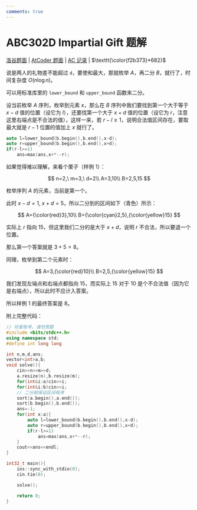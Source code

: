 ```yaml
---
comments: true
---
```


# ABC302D Impartial Gift 题解

[洛谷题面](https://www.luogu.com.cn/problem/AT_abc302_d) | [AtCoder 题面](https://atcoder.jp/contests/abc302/tasks/abc302_d) | [AC 记录](https://www.luogu.com.cn/record/111043578) | $\texttt{\color{f2b373}*682}$

说是两人的礼物差不能超过 `d`，要使和最大，那就枚举 $A$，再二分 $B$，就行了，时间复杂度 $O(n\log n)$。

可以用标准库里的 `lower_bound` 和 `upper_bound` 函数来二分。

设当前枚举 $A$ 序列，枚举到元素 $x$，那么在 $B$ 序列中我们要找到第一个大于等于 $x-d$ 值的位置（设它为 $l$），还要找第一个大于 $x+d$ 值的位置（设它为 $r$，注意这里右端点是不合法的值），这样一来，若 $r-l\ge 1$，说明合法值区间存在，要取最大就是 $r-1$ 位置的值加上 $x$ 就行了。

``` cpp
auto l=lower_bound(b.begin(),b.end(),x-d);
auto r=upper_bound(b.begin(),b.end(),x+d);
if(r-l>=1)
    ans=max(ans,x+*--r);
```

如果觉得难以理解，来看个栗子（样例 1）：

$$
n=2,\ m=3,\ d=2\\
A=3,10\\
B=2,5,15
$$

枚举序列 $A$ 的元素，当前是第一个。

此时 $x-d=1,\ x+d=5$，所以二分到的区间如下（青色）所示：

$$
A={\color{red}3},10\\
B={\color{cyan}2,5},{\color{yellow}15}
$$

实际上 $r$ 指向 $15$，但这里我们二分的是大于 $x+d$，说明 $r$ 不合法，所以要退一个位置。

那么第一个答案就是 $3+5=8$。

同理，枚举到第二个元素时：

$$
A=3,{\color{red}10}\\
B=2,5,{\color{yellow}15}
$$

我们发现左端点和右端点都指向 $15$，而实际上 $15$ 对于 $10$ 是个不合法值（因为它是右端点），所以此时不应计入答案。



所以样例 1 的最终答案是 $8$。

附上完整代码：

``` cpp
// 珍爱账号，请勿贺题
#include <bits/stdc++.h>
using namespace std;
#define int long long

int n,m,d,ans;
vector<int>a,b;
void solve(){
    cin>>n>>m>>d;
    a.resize(n),b.resize(m);
    for(int&i:a)cin>>i;
    for(int&i:b)cin>>i;
    // 二分前保证区间有序
    sort(a.begin(),a.end());
    sort(b.begin(),b.end());
    ans=-1;
    for(int x:a){
        auto l=lower_bound(b.begin(),b.end(),x-d);
        auto r=upper_bound(b.begin(),b.end(),x+d);
        if(r-l>=1)
            ans=max(ans,x+*--r);
    }
    cout<<ans<<endl;
}

int32_t main(){
    ios::sync_with_stdio(0);
    cin.tie(0);

    solve();

    return 0;
}
```
